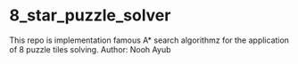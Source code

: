 # 8_star_puzzle_solver
This repo is implementation famous A* search algorithmz for the application of 8  puzzle tiles solving.
Author: Nooh Ayub
